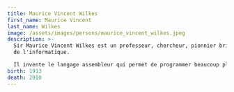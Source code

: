 ```yaml
---
title: Maurice Vincent Wilkes
first_name: Maurice Vincent
last_name: Wilkes
image: /assets/images/persons/maurice_vincent_wilkes.jpeg
description: >-
  Sir Maurice Vincent Wilkes est un professeur, chercheur, pionnier britannique
  de l'informatique.

  Il invente le langage assembleur qui permet de programmer beaucoup plus rapidement qu'en langage machine.
birth: 1913
death: 2010
---
```

